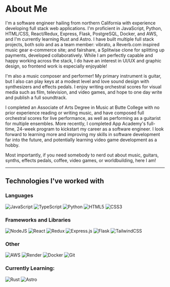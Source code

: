 # About Me

I'm a software engineer hailing from northern California with experience developing full stack web applications. I'm proficient in JavaScript, Python, HTML/CSS, React/Redux, Express, Flask, PostgreSQL, Docker, and AWS, and I'm currently learning Rust and Astro. I have built multiple full stack projects, both solo and as a team member: vibrato, a Reverb.com inspired music gear e-commerce site; and fairshare, a Splitwise clone for splitting up payments, developed collaboratively. While I am perfectly capable and happy working across the stack, I do have an interest in UI/UX and graphic design, so frontend work is especially enjoyable!

I'm also a music composer and performer! My primary instrument is guitar, but I also can play keys at a modest level and love sound design with synthesizers and effects pedals. I enjoy writing orchestral scores for visual media such as film, television, and video games, and hope to one day write and publish a full soundtrack.

I completed an Associate of Arts Degree in Music at Butte College with no prior experience reading or writing music, and have composed full orchestral scores for live performance, as well as performing as a guitarist for multiple ensembles. More recently, I completed App Academy's full-time, 24-week program to kickstart my career as a software engineer. I look forward to learning more and improving my skills in software development far into the future, and potentially learning video game development as a hobby.

Most importantly, if you need somebody to nerd out about music, guitars, synths, effects pedals, coffee, video games, or worldbuilding, here I am!

---

## Technologies I've worked with

### Languages

![JavaScript](https://img.shields.io/badge/javascript-%23323330.svg?style=for-the-badge&logo=javascript&logoColor=%23F7DF1E) ![TypeScript](https://img.shields.io/badge/typescript-%23007ACC.svg?style=for-the-badge&logo=typescript&logoColor=white) ![Python](https://img.shields.io/badge/python-3670A0?style=for-the-badge&logo=python&logoColor=ffdd54) ![HTML5](https://img.shields.io/badge/html5-%23E34F26.svg?style=for-the-badge&logo=html5&logoColor=white) ![CSS3](https://img.shields.io/badge/css3-%231572B6.svg?style=for-the-badge&logo=css3&logoColor=white)

### Frameworks and Libraries

![NodeJS](https://img.shields.io/badge/node.js-6DA55F?style=for-the-badge&logo=node.js&logoColor=white) ![React](https://img.shields.io/badge/react-%2320232a.svg?style=for-the-badge&logo=react&logoColor=%2361DAFB) ![Redux](https://img.shields.io/badge/redux-%23593d88.svg?style=for-the-badge&logo=redux&logoColor=white) ![Express.js](https://img.shields.io/badge/express.js-%23404d59.svg?style=for-the-badge&logo=express&logoColor=%2361DAFB) ![Flask](https://img.shields.io/badge/flask-%23000.svg?style=for-the-badge&logo=flask&logoColor=white) ![TailwindCSS](https://img.shields.io/badge/tailwindcss-%2338B2AC.svg?style=for-the-badge&logo=tailwind-css&logoColor=white)

### Other

![AWS](https://img.shields.io/badge/AWS-%23FF9900.svg?style=for-the-badge&logo=amazon-aws&logoColor=white) ![Render](https://img.shields.io/badge/Render-%46E3B7.svg?style=for-the-badge&logo=render&logoColor=white) ![Docker](https://img.shields.io/badge/docker-%230db7ed.svg?style=for-the-badge&logo=docker&logoColor=white) ![Git](https://img.shields.io/badge/git-%23F05033.svg?style=for-the-badge&logo=git&logoColor=white)

### Currently Learning:

![Rust](https://img.shields.io/badge/rust-%23000000.svg?style=for-the-badge&logo=rust&logoColor=white) ![Astro](https://img.shields.io/badge/astro-%232C2052.svg?style=for-the-badge&logo=astro&logoColor=white) 

<!---
ethanharrasser/ethanharrasser is a ✨ special ✨ repository because its `README.md` (this file) appears on your GitHub profile.
You can click the Preview link to take a look at your changes.
--->
